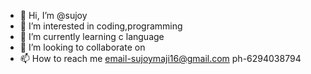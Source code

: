 - 👋 Hi, I’m @sujoy
- 👀 I’m interested in coding,programming
- 🌱 I’m currently learning c language
- 💞️ I’m looking to collaborate on 
- 📫 How to reach me email-sujoymaji16@gmail.com
                       ph-6294038794

<!---
As58/As58 is a ✨ special ✨ repository because its `README.md` (this file) appears on your GitHub profile.
You can click the Preview link to take a look at your changes.
--->
